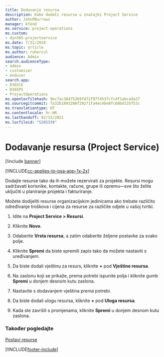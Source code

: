 ```yaml
---
title: Dodavanje resursa
description: Kako dodati resurse u značajki Project Service
author: JohnPBurrows
manager: kfend
ms.service: project-operations
ms.custom:
- dyn365-projectservice
ms.date: 7/31/2018
ms.topic: article
ms.author: ruhercul
audience: Admin
search.audienceType:
- admin
- customizer
- enduser
search.app:
- D365CE
- D365PS
- ProjectOperations
ms.openlocfilehash: 9ec7ac38475269f472f97f4537cfcdf1abcada37
ms.sourcegitcommit: fa32b1893286f20271fa4ec4be8fc68bd135f53c
ms.translationtype: HT
ms.contentlocale: hr-HR
ms.lasthandoff: 02/15/2021
ms.locfileid: "5285339"
---
```

# <a name="add-resources-project-service"></a>Dodavanje resursa (Project Service)

[!include [banner](../includes/psa-now-project-operations.md)]

[!INCLUDE[cc-applies-to-psa-app-1x-2x](../includes/cc-applies-to-psa-app-1x-2x.md)]

Dodajte resurse tako da ih možete rezervirati za projekte. Resursi mogu sadržavati korisnike, kontakte, račune, grupe ili opremu—sve što želite uključiti u planiranje projekta i fakturiranje.  
  
Možete dodijeliti resurse organizacijskim jedinicama ako trebate različito određivanje troškova i cijena za resurse za različite odjele u vašoj tvrtki.  
  
1.  Idite na **Project Service > Resursi**.  
  
2.  Kliknite **Novo**.  
  
3.  Odaberite **Vrsta resursa**, a zatim odaberite željene postavke za svako polje.  
  
4.  Kliknite **Spremi** da biste spremili zapis tako da možete nastaviti s uređivanjem.  
  
5.  Da biste dodali vještinu za resurs, kliknite **+** pod **Vještine resursa**.  
  
6.  Na zaslonu koji se prikaže, prema potrebi ispunite polja i kliknite gumb **Spremi** u donjem desnom kutu zaslona.  
  
7.  Nastavite s dodavanjem vještina prema potrebi.  
  
8.  Da biste dodali ulogu resursa, kliknite **+** pod **Uloga resursa**.  
  
9. Kada ste završili s promjenama, kliknite **Spremi** u donjem desnom kutu zaslona.  
  
### <a name="see-also"></a>Također pogledajte  
 [Postavi resurse](../psa/set-up-resources.md)


[!INCLUDE[footer-include](../includes/footer-banner.md)]